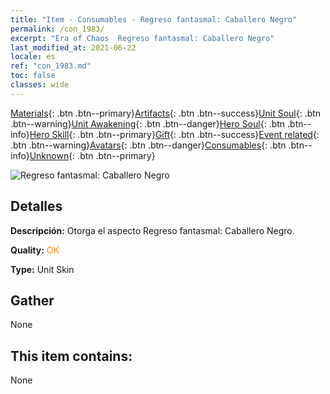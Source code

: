 ```yaml
---
title: "Item - Consumables - Regreso fantasmal: Caballero Negro"
permalink: /con_1983/
excerpt: "Era of Chaos  Regreso fantasmal: Caballero Negro"
last_modified_at: 2021-06-22
locale: es
ref: "con_1983.md"
toc: false
classes: wide
---
```

 [Materials](/ItemsES/){: .btn .btn--primary}[Artifacts](/ItemsES/Artifacts/){: .btn .btn--success}[Unit Soul](/ItemsES/UnitSoul/){: .btn .btn--warning}[Unit Awakening](/ItemsES/UnitAwakening/){: .btn .btn--danger}[Hero Soul](/ItemsES/HeroSoul/){: .btn .btn--info}[Hero Skill](/ItemsES/HeroSkill/){: .btn .btn--primary}[Gift](/ItemsES/Gift/){: .btn .btn--success}[Event related](/ItemsES/Events/){: .btn .btn--warning}[Avatars](/ItemsES/Avatars/){: .btn .btn--danger}[Consumables](/ItemsES/Consumables/){: .btn .btn--info}[Unknown](/ItemsES/Unknown/){: .btn .btn--primary}

 ![Regreso fantasmal: Caballero Negro](/images/u/ti_heianqishipifu.jpg)

## Detalles
 **Descripción:** Otorga el aspecto Regreso fantasmal: Caballero Negro.

 **Quality:** <span style="color: #FF8C00">OK</span>

 **Type:** Unit Skin

## Gather

  None

## This item contains:

  None

